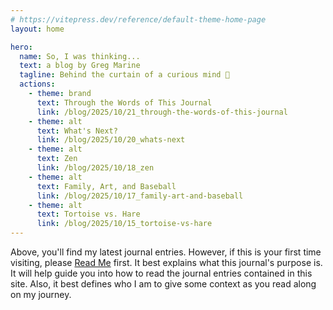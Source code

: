 ```yaml
---
# https://vitepress.dev/reference/default-theme-home-page
layout: home

hero:
  name: So, I was thinking...
  text: a blog by Greg Marine
  tagline: Behind the curtain of a curious mind 🤔
  actions:
    - theme: brand
      text: Through the Words of This Journal
      link: /blog/2025/10/21_through-the-words-of-this-journal
    - theme: alt
      text: What's Next?
      link: /blog/2025/10/20_whats-next
    - theme: alt
      text: Zen
      link: /blog/2025/10/18_zen
    - theme: alt
      text: Family, Art, and Baseball
      link: /blog/2025/10/17_family-art-and-baseball
    - theme: alt
      text: Tortoise vs. Hare
      link: /blog/2025/10/15_tortoise-vs-hare
---
```


Above, you'll find my latest journal entries. However, if this is your first time visiting, please [Read Me](read-me) first. It best explains what this journal's purpose is. It will help guide you into how to read the journal entries contained in this site. Also, it best defines who I am to give some context as you read along on my journey.
